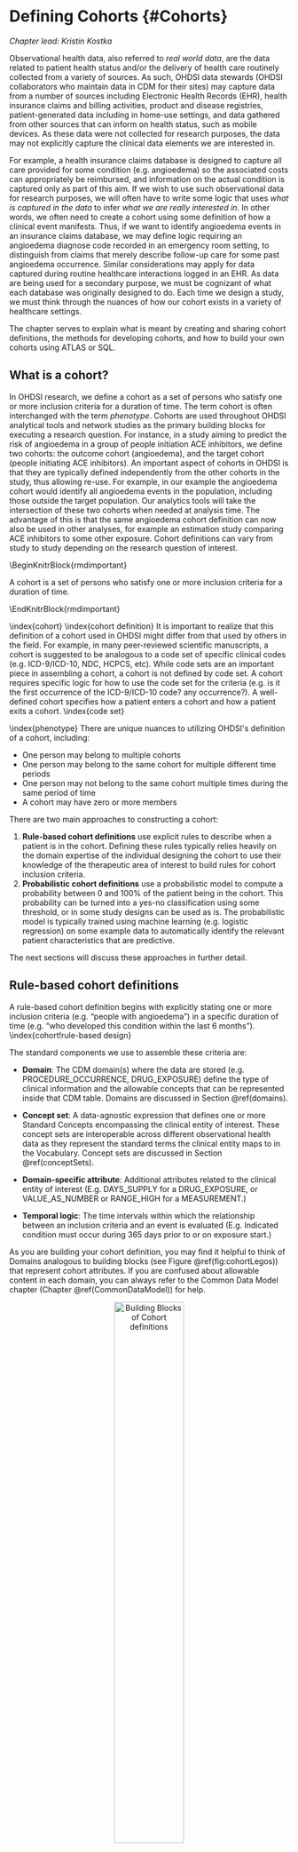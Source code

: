 # Defining Cohorts {#Cohorts}

*Chapter lead: Kristin Kostka*

Observational health data, also referred to *real world data*, are the data related to patient health status and/or the delivery of health care routinely collected from a variety of sources. As such, OHDSI data stewards (OHDSI collaborators who maintain data in CDM for their sites) may capture data from a number of sources including Electronic Health Records (EHR), health insurance claims and billing activities, product and disease registries, patient-generated data including in home-use settings, and data gathered from other sources that can inform on health status, such as mobile devices. As these data were not collected for research purposes, the data may not explicitly capture the clinical data elements we are interested in.

For example, a health insurance claims database is designed to capture all care provided for some condition (e.g. angioedema) so the associated costs can appropriately be reimbursed, and information on the actual condition is captured only as part of this aim. If we wish to use such observational data for research purposes, we will often have to write some logic that uses *what is captured in the data* to infer *what we are really interested in*. In other words, we often need to create a cohort using some definition of how a clinical event manifests. Thus, if we want to identify angioedema events in an insurance claims database, we may define logic requiring an angioedema diagnose code recorded in an emergency room setting, to distinguish from claims that merely describe follow-up care for some past angioedema occurrence. Similar considerations may apply for data captured during routine healthcare interactions logged in an EHR. As data are being used for a secondary purpose, we must be cognizant of what each database was originally designed to do. Each time we design a study, we must think through the nuances of how our cohort exists in a variety of healthcare settings.

The chapter serves to explain what is meant by creating and sharing cohort definitions, the methods for developing cohorts, and how to build your own cohorts using ATLAS or SQL.

## What is a cohort?

In OHDSI research, we define a cohort as a set of persons who satisfy one or more inclusion criteria for a duration of time. The term cohort is often interchanged with the term *phenotype*. Cohorts are used throughout OHDSI analytical tools and network studies as the primary building blocks for executing a research question. For instance, in a study aiming to predict the risk of angioedema in a group of people initiation ACE inhibitors, we define two cohorts: the outcome cohort (angioedema), and the target cohort (people initiating ACE inhibitors). An important aspect of cohorts in OHDSI is that they are typically defined independently from the other cohorts in the study, thus allowing re-use. For example, in our example the angioedema cohort would identify all angioedema events in the population, including those outside the target population. Our analytics tools will take the intersection of these two cohorts when needed at analysis time. The advantage of this is that the same angioedema cohort definition can now also be used in other analyses, for example an estimation study comparing ACE inhibitors to some other exposure. Cohort definitions can vary from study to study depending on the research question of interest.

\BeginKnitrBlock{rmdimportant}<div class="rmdimportant">A cohort is a set of persons who satisfy one or more inclusion criteria for a duration of time.
</div>\EndKnitrBlock{rmdimportant}

\index{cohort} \index{cohort definition}
It is important to realize that this definition of a cohort used in OHDSI might differ from that used by others in the field. For example, in many peer-reviewed scientific manuscripts, a cohort is suggested to be analogous to a code set of specific clinical codes (e.g. ICD-9/ICD-10, NDC, HCPCS, etc). While code sets are an important piece in assembling a cohort, a cohort is not defined by code set. A cohort requires specific logic for how to use the code set for the criteria (e.g. is it the first occurrence of the ICD-9/ICD-10 code? any occurrence?). A well-defined cohort specifies how a patient enters a cohort and how a patient exits a cohort.
\index{code set}

\index{phenotype}
There are unique nuances to utilizing OHDSI's definition of a cohort, including:

- One person may belong to multiple cohorts
- One person may belong to the same cohort for multiple different time periods
- One person may not belong to the same cohort multiple times during the same period of time
- A cohort may have zero or more members

There are two main approaches to constructing a cohort:

1. **Rule-based cohort definitions** use explicit rules to describe when a patient is in the cohort. Defining these rules typically relies heavily on the domain expertise of the individual designing the cohort to use their knowledge of the therapeutic area of interest to build rules for cohort inclusion criteria.
2. **Probabilistic cohort definitions** use a probabilistic model to compute a probability between 0 and 100% of the patient being in the cohort. This probability can be turned into a yes-no classification using some threshold, or in some study designs can be used as is. The probabilistic model is typically trained using machine learning (e.g. logistic regression) on some example data to automatically identify the relevant patient characteristics that are predictive.

The next sections will discuss these approaches in further detail.

## Rule-based cohort definitions

A rule-based cohort definition begins with explicitly stating one or more inclusion criteria (e.g. “people with angioedema”) in a specific duration of time (e.g. “who developed this condition within the last 6 months”). \index{cohort!rule-based design}

The standard components we use to assemble these criteria are:

- **Domain**: The CDM domain(s) where the data are stored (e.g. PROCEDURE_OCCURRENCE, DRUG_EXPOSURE) define the type of clinical information and the allowable concepts that can be represented inside that CDM table. Domains are discussed in Section \@ref(domains).

- **Concept set**: A data-agnostic expression that defines one or more Standard Concepts encompassing the clinical entity of interest. These concept sets are interoperable across different observational health data as they represent the standard terms the clinical entity maps to in the Vocabulary. Concept sets are discussed in Section \@ref(conceptSets).

- **Domain-specific attribute**: Additional attributes related to the clinical entity of interest (E.g. DAYS_SUPPLY for a DRUG_EXPOSURE, or VALUE_AS_NUMBER or RANGE_HIGH for a MEASUREMENT.)

- **Temporal logic**:  The time intervals within which the relationship between an inclusion criteria and an event is evaluated (E.g. Indicated condition must occur during 365 days prior to or on exposure start.)

As you are building your cohort definition, you may find it helpful to think of Domains analogous to building blocks (see Figure \@ref(fig:cohortLegos)) that represent cohort attributes. If you are confused about allowable content in each domain, you can always refer to the Common Data Model chapter (Chapter \@ref(CommonDataModel)) for help.

<div class="figure" style="text-align: center">
<img src="images/Cohorts/cohort-legos.png" alt="Building Blocks of Cohort definitions" width="50%" />
<p class="caption">(\#fig:cohortLegos)Building Blocks of Cohort definitions</p>
</div>

When creating a cohort definition, you need to ask yourself the following questions:

- *What initial event defines the time of cohort entry?*
- *What inclusion criteria are applied to the initial events?*
- *What defines the time of cohort exit?*

*Cohort entry event:* The cohort entry event (initial event) defines the time when people enter the cohort, called the **cohort index date**. A cohort entry event can be any event recorded in the CDM such as drug exposures, conditions, procedures, measurements and visits. Initial events are defined by the CDM domain where the data are stored (e.g. PROCEDURE_OCCURRENCE, DRUG_EXPOSURE, etc), the concept sets built to identify the clinical activity (e.g. SNOMED codes for conditions, RxNorm codes for drugs) as well as any other specific attributes (e.g. age at occurrence, first diagnosis/procedure/etc, specifying start and end date, specifying visit type or criteria, days supply, etc). The set of people having an entry event is referred to as the *inital event cohort*.  \index{cohort!entry event}

*Inclusion criteria:* Inclusion criteria are applied to the initial event cohort to further restrict the set of people. Each inclusion criterion is defined by the CDM domain(s) where the data are stored, concept set(s) representing the clinical activity, domain-specific attributes (e.g. days supply, visit type, etc), and the temporal logic relative to the cohort index date. Each inclusion criterion can be evaluated to determine the impact of the criteria on the attrition of persons from the initial event cohort. The *qualifying cohort* is defined as all people in the initial event cohort that satisfy all inclusion criteria. \index{cohort!inclusion criteria}

*Cohort exit criteria:* The cohort exit event signifies when a person no longer qualifies for cohort membership. Cohort exit can be defined in multiple ways such as the end of the observation period, a fixed time interval relative to the initial entry event, the last event in a sequence of related observations (e.g. persistent drug exposure) or through other censoring of observation period. Cohort exit strategy will impact whether a person can belong to the cohort multiple times during different time intervals.\index{cohort!exit criteria}

\BeginKnitrBlock{rmdimportant}<div class="rmdimportant">In the OHDSI tools there is no distinction between inclusion and exclusion criteria. All criteria are formulated as inclusion criteria. For example, the exclusion criterium "Exclude people with prior hypertension" can be formulated as the inclusion criterium "Include people with 0 occurrences of prior hypertension".
</div>\EndKnitrBlock{rmdimportant}

## Concept sets {#conceptSets}

TODO: add section on concept sets

## Probabilistic cohort definitions

Rule-based cohort definitions are a popular method for assembling cohort definitions. However, assembling necessary expert consensus to create a study cohort can be prohibitively time consuming. Probabilistic cohort design is an alternative, machine-driven method to expedite the selection of cohort attributes. In this approach, supervised machine learning allows a phenotyping algorithm to learn from a set of labeled examples (cases) of what attributes contribute to cohort membership. This algorithm can then be used to better ascertain the defining characteristics of a phenotype and what trade-offs occur in overall study accuracy when choosing to modify phenotype criteria. \index{cohort!probabilistic design}

An example of applying this approach on data in the CDM is the APHRODITE (Automated PHenotype Routine for Observational Definition, Identification, Training and Evaluation) R-package[^aphroditeUrl] . This package provides a cohort building framework that combines the ability of learning from imperfectly labeled data [@Banda2017APHRODITE]. \index{APHRODITE}

[^aphroditeUrl]: https://github.com/OHDSI/Aphrodite

## Cohort definition validity

When you are building a cohort, you should consider which of these is more important to you: *finding all the eligible patients?* versus *Getting only the ones you are confident about?*

Your strategy to construct your cohort will depend on your the clinical stringency of how your expert consensus defines the disease. This is to say, the right cohort design will depend on the question you’re trying to answer. You may opt to build a cohort definition that uses everything you can get, uses the lowest common denominator so you can share it across OHDSI sites or is a compromise of the two. It is ultimately at the researcher’s discretion what threshold of stringency is necessary to adequately study the cohort of interest.

As mentioned at the beginning of the chapter, a cohort definition is an attempt to infer something we would like to observe from the data that is recorded. This begs the question how well we succeeded in that attempt. In general, the validation of a rule-based cohort definition or probabilistic algorithm can be thought of as a test of the proposed cohort compared to some form of “gold standard” reference (e.g. manual chart review of cases). This is discussed in detail in Chapter \@ref(ClinicalValidity) ("Clinical Validity").

### OHDSI Gold Standard Phenotype Library

To assist the community in the inventory and overall evaluation of existing cohort definitions and algorithms, the OHDSI Gold Standard Phenotype Library (GSPL) Workgroup was formed. The purpose of the GSPL workgroup is to develop a community-backed phenotype library from rules-based and probabilistic methods. The GSPL enable members of the OHDSI community to find, evaluate, and utilize community-validated cohort definitions for research and other activities. These “gold standard” definitions will reside in a library, the entries of which are held to specific standards of design and evaluation. For additional information related to the GSPL, consult the OHDSI workgroup page [^gsplUrl]. Research within this workgroup includes APHRODITE [@Banda2017APHRODITE] and the PheValuator tool [@Swerdel2019phevaluator] , discussed in the prior section, as well as work done to share the Electronic Medical Records and Genomics [eMERGE](https://emerge.mc.vanderbilt.edu/) [Phenotype Library](https://phekb.org/phenotypes) across the OHDSI network [@Hripcsak2019eMERGE]. If phenotype curation is your interest, consider contributing to this workgroup. \index{phenotype library}

[^gsplUrl]: https://www.ohdsi.org/web/wiki/doku.php?id=projects:workgroups:gold-library-wg

## Defining a cohort for hypertension

We begin to practice our cohort skills by putting together a cohort definition using a rule-based approach. In this example, we want to find *patients who initiate ACE inhibitors monotherapy as first-line treatments for hypertension*

With this context in mind, we are now going to build our cohort. As we go through this exercise, we will approach building our cohort similar to standard attrition chart. Figure \@ref(fig:CohortPractice) shows the logical framework for how we want to build this cohort.

<div class="figure" style="text-align: center">
<img src="images/Cohorts/CohortPractice.png" alt="Logical Diagram of Intended Cohort" width="100%" />
<p class="caption">(\#fig:CohortPractice)Logical Diagram of Intended Cohort</p>
</div>

You can build a cohort in the user interface of ATLAS or you can write a query directly against your CDM. We will briefly discuss both in this chapter.

## Implementing a cohort using ATLAS

To begin in ATLAS, click on the ![](images/Cohorts/cohortdefinition.png) module. When the module loads, click on "New cohort". The next screen you will see will be an empty cohort definition. Figure \@ref(fig:ATLASdefineacohort) shows what you will see on your screen.

<div class="figure" style="text-align: center">
<img src="images/Cohorts/ATLAS-defineacohort.png" alt="New Cohort Definition" width="100%" />
<p class="caption">(\#fig:ATLASdefineacohort)New Cohort Definition</p>
</div>

Before you do anything else, you are encouraged to change the name of the cohort from "New Cohort Definition" to your own unique name for this cohort. You may opt for a name like "New users of ACE inhibitors as first-line monotherapy for hypertension".

\BeginKnitrBlock{rmdimportant}<div class="rmdimportant">ATLAS will not allow two cohorts to have the same exact names. ATLAS will give you a pop-up error message if you choose a name already used by another ATLAS cohort.</div>\EndKnitrBlock{rmdimportant}

Once you have chosen a name, you can save the cohort by clicking ![](images/Cohorts/save.png). Now we can proceed with defining the initial cohort event. You will click "Add initial event". You now have to pick which domain you are building a criteria around. You may ask yourself, "how do I know which domain is the initial cohort event?" Let's figure that out.

<div class="figure" style="text-align: center">
<img src="images/Cohorts/ATLAS-initialevent.png" alt="Adding an Initial Event" width="100%" />
<p class="caption">(\#fig:ATLASinitialevent)Adding an Initial Event</p>
</div>

As we see in Figure \@ref(fig:ATLASinitialevent), ATLAS provides descriptions below each criteria to help you. If we were building a CONDITION_OCCURRENCE based criteria, our question would be looking for patients with a specific diagnosis. If we were building a DRUG_EXPOSURE based criteria, our question would be looking for patients with a specific drug or drug class. Since we want to find patients who initiate ACE inhibitors monotherapy as first-line treatments for hypertension, we want to choose a DRUG_EXPOSURE criteria. You may say, "but we also care about hypertension as a diagnosis". You are correct. Hypertension is another criterion we will build. However, the cohort start date is defined by the initiation of the ACE inhibitor treatment, which is therefore the initial event. The diagnosis of hypertension is what we call an *additional qualifying criteria*. We will return to this once we build this criteria. We will click "Add Drug Exposure".

The screen will update with your selected criteria but you are not done yet. As we see in Figure \@ref(fig:ATLASdrugexposure), ATLAS does not know what drug we are looking for. We need to tell ATLAS which concept set is associated to ACE inhibitors.

<div class="figure" style="text-align: center">
<img src="images/Cohorts/ATLAS-drugexposure.png" alt="Defining a Drug Exposure" width="100%" />
<p class="caption">(\#fig:ATLASdrugexposure)Defining a Drug Exposure</p>
</div>

You will need to click ![](images/Cohorts/downarrow.png) to open the dialogue box that will allow you to retrieve a concept set to define ACE Inhibitors.

#### Scenario 1: You have not built a concept set {-} 

If you have not assembled your concept sets to apply to your criteria, you will need to do so before you move forward. You may build a concept set within the cohort definition by navigating to the "Concept set" tab and clicking "New Concept Set". You will need to rename the concept set from "Unnamed Concept Set" to a name of your choosing. From there you can use the ![](images/Cohorts/search-2.png) module to look for clinical concepts that represent ACE inhibitors (Figure \@ref(fig:aceinhibitors)).

<div class="figure" style="text-align: center">
<img src="images/Cohorts/aceinhibitors.png" alt="Searching the Vocabulary - ACE Inhibitors" width="100%" />
<p class="caption">(\#fig:aceinhibitors)Searching the Vocabulary - ACE Inhibitors</p>
</div>

When you have found terms that you would like to use to define this drug exposure, you can select the concept by clicking on ![](images/Cohorts/shoppingcart.png). You can return to your cohort definition by using the breadcrumbs at the top of right of the navigation window and clicking ![](images/Cohorts/save.png). You can refer back to Chapter \@ref(StandardizedVocabularies) (Standardized Vocabularies) on how to navigate the vocabularies to find clinical concepts of interest.

#### Scenario 2: You have already built a concept set{-}

If you have already created a concept set and saved it in ATLAS, you can click to "Import Concept Set". A dialogue box will open that will be prompt you to find your concept in the concept set repository of your ATLAS (Figure \@ref(fig:ATLASfindyourconcept)).

<div class="figure" style="text-align: center">
<img src="images/Cohorts/ATLAS-findingyourconcept.png" alt="Importing a Concept Set from ATLAS Repository" width="100%" />
<p class="caption">(\#fig:ATLASfindyourconcept)Importing a Concept Set from ATLAS Repository</p>
</div>

In the example in Figure \@ref(fig:ATLASfindyourconcept), the user is retrieving concept sets stored in ATLAS. The user typed in the name given to this concept set "ace inhibitors" in the right hand search. This shortened the concept set list to only concepts with matching names. From there, the user can click on the row of the concept set to select it. (Note: the dialogue box will disappear once you have selected a concept set.)  You will know this action is successful when the Any Drug box is updated with the name of the concept set you selected.

Now that you've attached a concept set, you are not done **yet**. Your question is looking for new users or the first time in someone's history they are exposed to ACE inhibitors. This translate to the *first exposure* of ACE inhibitors in the patient's record. To specify this, you need to click "+Add attribute". You will want to select the "Add first exposure criteria". Notice, you could specify other attributes of a criteria you build. You could specify an attribute of age at occurrence, the date of occurrence, gender or other attributes related to the drug. Criteria available for selection will look different for each domain.

From there, the window will automatically close. Once selected, this additional attribute will show up in the same box as the initial criteria (Figure \@ref(fig:atlasfirsttimeever)).

<div class="figure" style="text-align: center">
<img src="images/Cohorts/ATLAS-firsttimeever.png" alt="Drug Exposure at First Time in the Person's History" width="90%" />
<p class="caption">(\#fig:atlasfirsttimeever)Drug Exposure at First Time in the Person's History</p>
</div>

\BeginKnitrBlock{rmdimportant}<div class="rmdimportant">The current design of ATLAS may confuse some. Despite its apperance, the ![](images/Cohorts/redX.png) is not intended to mean "No". It is an actionable feature to allow the user to delete the criteria. If you click ![](images/Cohorts/redX.png), this criteria will go away. Thus, you need to leave the criteria with the ![](images/Cohorts/redX.png) to keep the criteria active.
</div>\EndKnitrBlock{rmdimportant}

Now you have built an initial qualifying event. To ensure you are capturing the first observed drug exposure, you will want to add a look-back window to know that you are looking at enough of the patient's history to know what comes first. It is possible that a patient with a short observation period may have received an exposure elsewhere that we do not see. We cannot control this but we can mandate a minimum amount of time the patient must be in the data prior to the index date You can do this by adjusting the continuous observation drop downs. You could also click the box and type in a value to these windows. We will require 365 days of of continuous observation prior to the initial event. You will update your observation period to: *with continuous observation of 365 days before*, as shown in Figure \@ref(fig:initialEventAce). This look-back window is the discretion of your study team. You may choose differently in other cohorts. This creates, as best as we are able, a minimum period of time we see the patient to ensure we are capturing the first record. This criteria is about prior history and does not involve time after the index event. Therefore, we require 0 days after the index event. Our qualifying event is the first-ever use of ACE inhibitors. Thus, we limit initial events to the "earliest event" per person.


<div class="figure" style="text-align: center">
<img src="images/Cohorts/initialEventAce.png" alt="Setting the required continuous observation before the index date." width="100%" />
<p class="caption">(\#fig:initialEventAce)Setting the required continuous observation before the index date.</p>
</div>

To further explain how this logic comes together, you can think about assembling patient timelines.

<div class="figure" style="text-align: center">
<img src="images/Cohorts/EarliestEventExplained.png" alt="Explaining patient eligibility by criteria applied" width="100%" />
<p class="caption">(\#fig:EarliestEventExplained)Explaining patient eligibility by criteria applied</p>
</div>

In Figure \@ref(fig:EarliestEventExplained), each line represents a single patient that may be eligible to join the cohort. The filled in stars represent a time the patient fulfills the specified criteria. As additional criteria is applied, you may see some stars are a lighter shade. This means that these patients have other records that satisfy the criteria but there is another record that proceeds that. By the time we get to the last criteria, we are looking at the cumulative view of patients who have ACE inhibitors for the first time and have 365 days prior to the first time occurrence. Logically, limiting to the initial event is redundant though it is helpful to maintain our explicit logic in every selection we make. When you are building your own cohorts, you may opt to engage the Researchers section of the [OHDSI Forum](http://forums.ohdsi.org) to get a second opinion on how to construct your cohort logic.

Once we have specified a cohort entry event, you could proceed to one of two places to add your additional qualifying events: "Restrict initial events" and "New inclusion criteria". The fundamental difference between these two options is what interim information you want ATLAS to serve back to you. If you add additional qualifying criteria into the Cohort Entry Event box by selecting "Restrict initial events", when you choose to generate a count in ATLAS, you will only get back the number of people who meet ALL of these criteria. If you opt to add criteria into the "New inclusion criteria", you will get an attrition chart to show you how many patients are lost by applying additional inclusion criteria. It is highly encouraged to utilize the Inclusion Criteria section so you can understand the impact of each rule on the overall success of the cohort definition. You may find a certain inclusion criteria severely limits the number of people who end up in the cohort. You may choose to relax this criterion to get a larger cohort. This will ultimately be at the discretion of the expert consensus assembling this cohort.

You will now want to click "New inclusion criteria" to add a subsequent piece of logic about membership to this cohort. The functionality in this section is identical to the way we discussed building cohort criteria above. You may specific the criteria and add specific attributes. Our first additional criteria is to subset the cohort to only patients: *With at least 1 occurrence of hypertension disorder between 365 and 0 days after index date (first initiation of an ACE inhibitor)*. You will click "New inclusion criteria" to add a new criteria. You should name your criteria and, if desired, put a little description of what you are looking for. This is for your own purposes to recall what you build -- it will not impact the integrity of the cohort you are defining.

Once you have annotated this new criteria, you will click on the "+Add criteria to group" button to build your actual criteria for this rule. This button functions similar to the "Add Initial Event" except we are no longer specifying an initial event. We could add multiple criteria to this -- which is why it specifies "add criteria to group". An example would be if you have multiple ways of finding a disease (e.g. logic for a CONDITION_OCCURRENCE, logic using a DRUG_EXPOSURE as a proxy for this condition, logic for using a MEASUREMENT as a proxy for this condition). These would be separate domains and require different criteria but can be grouped into one criteria looking for this condition. In this case, we want to find a diagnosis of hypertension so we "Add condition occurrence".  We will follow similar steps as we did with the initial event by attaching a concept set to this record. We also want to specify the event starts between 365 days before and 0 days after the index date (the occurrence of the first ACE inhibitor use). Now check your logic against Figure \@ref(fig:ATLASIC1).

<div class="figure" style="text-align: center">
<img src="images/Cohorts/ATLAS-IC1.png" alt="Additional Inclusion criteria 1" width="100%" />
<p class="caption">(\#fig:ATLASIC1)Additional Inclusion criteria 1</p>
</div>

You will then want to add another criterion to look for patients: *with exactly 0 occurrences of hypertension drugs ALL days before and 1 day before index start date (no exposure to HT drugs before an ACE inhibitor)*. This process begins as we did before by clicking  the "New inclusion criteria" button, adding your annotations to this criterion and then clicking "+Add criteria to group". This is a DRUG_EXPOSURE so you will click "Add Drug Exposure", attach a concept set for hypertensive drugs, and will specify ALL days before and 0 days after the index date. Make sure to confirm you have *exactly 0* occurrence selected. Now check your logic against Figure \@ref(fig:ATLASIC2).

<div class="figure" style="text-align: center">
<img src="images/Cohorts/ATLAS-IC2.png" alt="Additional Inclusion Criteria 2" width="100%" />
<p class="caption">(\#fig:ATLASIC2)Additional Inclusion Criteria 2</p>
</div>

You may be confused why "having no occurrences" is coded as "exactly 0 occurrences." This is a nuance of how ATLAS consumes knowledge. ATLAS only consumes inclusion criteria. You must use logical operators to indicate when you want the absence of a specific attribute such as: "Exactly 0." Over time you will become more familiar with the logical operators available in ATLAS criteria.

Lastly, you will want to add your another criterion to look for patients: *with exactly 1 occurrence of hypertension drugs between 0 days before and 7 days after index start date AND can only start one HT drug (an ACE inhibitor)* . This process begins as we did before by clicking  the "New inclusion criteria" button, adding your annotations to this criterion and then clicking "+Add criteria to group". This is a DRUG_EXPOSURE so you will click "Add Drug Exposure", attach a concept set for hypertensive drugs, and will specify 0 days before and 7 days after the index date. Now check your logic against Figure \@ref(fig:ATLASIC3).

<div class="figure" style="text-align: center">
<img src="images/Cohorts/ATLAS-IC3.png" alt="Additional Inclusion Criteria 3" width="100%" />
<p class="caption">(\#fig:ATLASIC3)Additional Inclusion Criteria 3</p>
</div>

You have now added all of your qualifying inclusion criteria. You must now specify your cohort exit criteria. You will ask yourself, "when are people no longer eligible to be included in this cohort?" In this cohort, we are following new-users of a drug exposure. We want to look at continuous observation period as it relates to the drug exposure. As such, the exit criterion is specified to follow for the entirety of the continuous drug exposure. If there is a subsequent break in the drug exposure, the patient will exit the cohort at this time. We do this as we cannot determine what happened to the person during the break in the drug exposure. We can also set a criteria on the persistence window to specify an allowable gap between drug exposures. In this case, our experts leading this study concluded that a maximum of 30 days between exposure records is allowable when inferring the era of persistence exposure.

**Why are gaps allowed?** In some data sets, we see only portions of clinical interactions. Drug exposures, in particular, may represent a dispense of a prescription that can cover a certain period of time. Thus, we allow a certain amount of time between drug exposures as we know the patient may logically still have access to the initial drug exposure because the unit of dispense exceeded one day.

We can configure this by selecting the Event will persist "end of a continuous drug exposure". We then will add our persistence window to "allow for a maximum of 30 days" and append the concept set for "ACE inhibitors". Now check your logic against Figure \@ref(fig:ATLAScohortexit).

<div class="figure" style="text-align: center">
<img src="images/Cohorts/cohort-exit.png" alt="Cohort Exit Criteria" width="100%" />
<p class="caption">(\#fig:ATLAScohortexit)Cohort Exit Criteria</p>
</div>

In the case of this cohort, there are no other censoring events. However, you may build other cohorts where you need to specify this criteria. You would proceed similarly to the way we have added other attributes to this cohort definition. You have now successfully finished creating your cohort. Make sure to hit the ![](images/Cohorts/save.png) button. Congratulations! Building a cohort is the most important building block of answering a question in the OHDSI tools. You can now use the "Export" tab to share your cohort definition to other collaborators in the form of SQL code or JSON files to load into ATLAS.

## Implementing the cohort using SQL

Here we describe how to create the same cohort, but using SQL and R. As discussed in Chapter \@ref(SqlAndR), OHDSI provides two R packages, called SqlRender and DatabaseConnector, which together allow writing SQL code that can be automatically translated and executed against a wide variety of database platforms.

For clarity, we will split the SQL into several chunks, each chunk generating a temp table that is used in the next. This is likely not the most computationally efficient way to do it, but it is easier to read than a single very long statement.

### Connecting to the database

We first need to tell R how to connect to the server. We use the [DatabaseConnector](https://ohdsi.github.io/DatabaseConnector/) package, which provides a function called `createConnectionDetails`. Type `?createConnectionDetails` for the specific settings required for the various database management systems (DBMS). For example, one might connect to a PostgreSQL database using this code:


```r
library(CohortMethod)
connDetails <- createConnectionDetails(dbms = "postgresql",
                                       server = "localhost/ohdsi",
                                       user = "joe",
                                       password = "supersecret")

cdmDbSchema <- "my_cdm_data"
cohortDbSchema <- "scratch"
cohortTable <- "my_cohorts"
```

The last three lines define the `cdmDbSchema`, `cohortDbSchema`, and `cohortTable` variables. We will use these later to tell R where the data in CDM format live, and where the cohorts of interest have to be created. Note that for Microsoft SQL Server, database schemas need to specify both the database and the schema, so for example `cdmDbSchema <- "my_cdm_data.dbo"`.

### Specifying the concepts

For readability we will define the concept IDs we need in R, and pass them to the SQL:


```r
aceI <- c(1308216, 1310756, 1331235, 1334456, 1335471, 1340128, 1341927,
          1342439, 1363749, 1373225)

hypertension <- 316866

allHtDrugs <- c(904542, 907013, 932745, 942350, 956874, 970250, 974166,
                  978555, 991382, 1305447, 1307046, 1307863, 1308216,
                  1308842, 1309068, 1309799, 1310756, 1313200, 1314002,
                  1314577, 1317640, 1317967, 1318137, 1318853, 1319880,
                  1319998, 1322081, 1326012, 1327978, 1328165, 1331235,
                  1332418, 1334456, 1335471, 1338005, 1340128, 1341238,
                  1341927, 1342439, 1344965, 1345858, 1346686, 1346823,
                  1347384, 1350489, 1351557, 1353766, 1353776, 1363053,
                  1363749, 1367500, 1373225, 1373928, 1386957, 1395058,
                  1398937, 40226742, 40235485)
```

### Finding first use

We will first find first use of ACE inhibitors for each patient:


```r
conn <- connect(connectionDetails)

sql <- "SELECT person_id AS subject_id,
  MIN(drug_exposure_start_date) AS cohort_start_date
INTO #first_use
FROM @cdm_db_schema.drug_exposure
INNER JOIN @cdm_db_schema.concept_ancestor
  ON descendant_concept_id = drug_concept_id
WHERE ancestor_concept_id IN (@ace_i)
GROUP BY person_id;"

renderTranslateExecuteSql(conn, 
                          sql, 
                          cdm_db_schema = cdmDbSchema, 
                          ace_i = aceI)
```

Note that we join the DRUG_EXPOSURE table to the CONCEPT_ANCESTOR table to find all drugs that contain an ACE inhibitor.

### Require 365 days of prior observation

Next, we require 365 of continuous prior observation by joining to the OBSERVATION_PERIOD table:


```r
sql <- "SELECT subject_id,
  cohort_start_date
INTO #has_prior_obs
FROM #first_use
INNER JOIN @cdm_db_schema.observation_period
  ON subject_id = person_id
    AND observation_period_start_date <= cohort_start_date
    AND observation_period_end_date >= cohort_start_date
WHERE DATEADD(DAY, 365, observation_period_start_date) < cohort_start_date;"

renderTranslateExecuteSql(conn, sql, cdm_db_schema = cdmDbSchema)
```

### Require prior hypertension

We require a hypertension diagnosis in the 365 days prior:


```r
sql <- "SELECT DISTINCT subject_id,
  cohort_start_date
INTO #has_ht
FROM #has_prior_obs
INNER JOIN @cdm_db_schema.condition_occurrence
  ON subject_id = person_id
    AND condition_start_date <= cohort_start_date
    AND condition_start_date >= DATEADD(DAY, -365, cohort_start_date)
INNER JOIN @cdm_db_schema.concept_ancestor
  ON descendant_concept_id = condition_concept_id
WHERE ancestor_concept_id = @hypertension;"

renderTranslateExecuteSql(conn, 
                          sql, 
                          cdm_db_schema = cdmDbSchema, 
                          hypertension = hypertension)
```

Note that we `SELECT DISTINCT`, because else if a person has multiple hypertension diagnoses in their past, we would create duplicate cohort entries.

### No prior treatment

We require no prior exposure to any hypertension treatment:


```r
sql <- "SELECT subject_id,
  cohort_start_date
INTO #no_prior_ht_drugs
FROM #has_ht
LEFT JOIN (
  SELECT *
  FROM @cdm_db_schema.drug_exposure
  INNER JOIN @cdm_db_schema.concept_ancestor
    ON descendant_concept_id = drug_concept_id
  WHERE ancestor_concept_id IN (@all_ht_drugs)
) ht_drugs
  ON subject_id = person_id
    AND drug_exposure_start_date < cohort_start_date
WHERE person_id IS NULL;"

renderTranslateExecuteSql(conn, 
                          sql, 
                          cdm_db_schema = cdmDbSchema, 
                          all_ht_drugs = allHtDrugs)
```

Note that we use a left join, and only allow rows where the person_id, which comes from the DRUG_EXPOSURE table is NULL, meaning no matching record was found.

### Monotherapy

We require there to be only one exposure to hypertension treatment in the first seven days of the cohort entry:


```r
sql <- "SELECT subject_id,
  cohort_start_date
INTO #monotherapy
FROM #no_prior_ht_drugs
INNER JOIN @cdm_db_schema.drug_exposure
  ON subject_id = person_id
    AND drug_exposure_start_date >= cohort_start_date
    AND drug_exposure_start_date <= DATEADD(DAY, 7, cohort_start_date)
INNER JOIN @cdm_db_schema.concept_ancestor
  ON descendant_concept_id = drug_concept_id
WHERE ancestor_concept_id IN (@all_ht_drugs)
GROUP BY subject_id,
  cohort_start_date
HAVING COUNT(*) = 1;"

renderTranslateExecuteSql(conn, 
                          sql, 
                          cdm_db_schema = cdmDbSchema, 
                          all_ht_drugs = allHtDrugs)
```

### Cohort exit

We have now fully specified our cohort except the cohort end date. The cohort is defined to end when the exposure stops, allowing for a maximum 30-day gap between subsequent exposures. This means we need to not only consider the first drug exposure, but also subsequent drug exposures to ACE inhibitors. The SQL for combining subsequent exposures into eras can be highly complex. Luckily, standard code has been defined that can efficiently create eras. (This code was written by Chris Knoll, and is often referred to within OHDSI as 'the magic'). We first create a temp table containing all exposures we wish to merge:


```r
sql <- "
  SELECT person_id,
    CAST(1 AS INT) AS concept_id,
    drug_exposure_start_date AS exposure_start_date,
    drug_exposure_end_date AS exposure_end_date
  INTO #exposure
  FROM @cdm_db_schema.drug_exposure
  INNER JOIN @cdm_db_schema.concept_ancestor
    ON descendant_concept_id = drug_concept_id
  WHERE ancestor_concept_id IN (@ace_i);"
renderTranslateExecuteSql(conn,
                          sql, 
                          cdm_db_schema = cdmDbSchema, 
                          ace_i = aceI)
```

We then run the standard code for merging sequential exposures:


```r
sql <- "
SELECT ends.person_id AS subject_id,
	ends.concept_id AS cohort_definition_id,
  MIN(exposure_start_date) AS cohort_start_date,
  ends.era_end_date AS cohort_end_date
INTO #exposure_era
FROM (
  SELECT exposure.person_id,
    exposure.concept_id,
    exposure.exposure_start_date,
    MIN(events.end_date) AS era_end_date
  FROM #exposure exposure
  JOIN (
--cteEndDates
    SELECT person_id,
      concept_id,
      DATEADD(DAY, - 1 * @max_gap, event_date) AS end_date
    FROM (
      SELECT person_id,
        concept_id,
        event_date,
        event_type,
        MAX(start_ordinal) OVER (
          PARTITION BY person_id ,concept_id ORDER BY event_date,
              event_type ROWS UNBOUNDED PRECEDING
          ) AS start_ordinal,
        ROW_NUMBER() OVER (
          PARTITION BY person_id, concept_id ORDER BY event_date,
            event_type
          ) AS overall_ord
      FROM (
-- select the start dates, assigning a row number to each
        SELECT person_id,
          concept_id,
          exposure_start_date AS event_date,
          0 AS event_type,
          ROW_NUMBER() OVER (
            PARTITION BY person_id, concept_id ORDER BY exposure_start_date
            ) AS start_ordinal
        FROM #exposure exposure

        UNION ALL
-- add the end dates with NULL as the row number, padding the end dates by
-- @max_gap to allow a grace period for overlapping ranges.

        SELECT person_id,
          concept_id,
          DATEADD(day, @max_gap, exposure_end_date),
          1 AS event_type,
          NULL
        FROM #exposure exposure
        ) rawdata
    ) events
  WHERE 2 * events.start_ordinal - events.overall_ord = 0
  ) events
  ON exposure.person_id = events.person_id
      AND exposure.concept_id = events.concept_id
      AND events.end_date >= exposure.exposure_end_date
  GROUP BY exposure.person_id,
      exposure.concept_id,
      exposure.exposure_start_date
  ) ends
GROUP BY ends.person_id,
  concept_id,
  ends.era_end_date;"

renderTranslateExecuteSql(conn,
                          sql, 
                          cdm_db_schema = cdmDbSchema,
                          max_gap = 30)
```

This code merges all subsequent exposures, allowing for a gap between exposures as defined by the `max_gap` argument. The resulting drug exposure eras are written to a temp table called `#exposure_era`.

Next, we simply join these ACE inhibitor exposure eras to our original cohort to use the era end dates as our cohort end dates:


```r
sql <- "SELECT ee.subject_id,
  CAST(1 AS INT) AS cohort_definition_id,
  ee.cohort_start_date,
  ee.cohort_end_date
INTO @cohort_db_schema.@cohort_table
FROM #monotherapy mt
INNER JOIN #exposure_era ee
  ON mt.subject_id = ee.subject_id
    AND mt.cohort_start_date = ee.cohort_start_date;"

renderTranslateExecuteSql(conn, 
                          sql, 
                          cohort_db_schema = cohortDbSchema, 
                          cohort_table = cohortTable)
```

Here we store the final cohort in schema and table we defined earlier. We assign it a cohort definition ID of 1, to distinguish it from other cohorts we may wish to store in the same table.

### Cleanup

Finally, it is always recommend to clean up any temp tables that were created, and disconnect from the database server:


```r
sql <- "TRUNCATE TABLE #first_use;
DROP TABLE #first_use;

TRUNCATE TABLE #has_prior_obs;
DROP TABLE #has_prior_obs;

TRUNCATE TABLE #has_ht;
DROP TABLE #has_ht;

TRUNCATE TABLE #no_prior_ht_drugs;
DROP TABLE #no_prior_ht_drugs;

TRUNCATE TABLE #monotherapy;
DROP TABLE #monotherapy;

TRUNCATE TABLE #exposure;
DROP TABLE #exposure;

TRUNCATE TABLE #exposure_era;
DROP TABLE #exposure_era;"

renderTranslateExecuteSql(conn, sql)

disconnect(conn)
```


## Summary

\BeginKnitrBlock{rmdsummary}<div class="rmdsummary">- A cohort is set of persons who satisfy one or more inclusion criteria for a duration of time.

- A cohort definition is the description of logic used for identifying a particular cohort.

- Cohorts are used (and re-used) throughout the OHDSI analytics tools to define for example the exposures and outcomes of interest.

- There are two major approaches to building a cohort: rule-based and probabilistic.

- Rule-based cohort definitions can be created in ATLAS, or using SQL
</div>\EndKnitrBlock{rmdsummary}

## Exercises

#### Prerequisites {-}

For the first exercise, access to an ATLAS instance is required. You can use the instance at [http://atlas-demo.ohdsi.org](http://atlas-demo.ohdsi.org), or any other instance you have acces to. 

\BeginKnitrBlock{exercise}<div class="exercise"><span class="exercise" id="exr:exerciseCohortsAtlas"><strong>(\#exr:exerciseCohortsAtlas) </strong></span>Use ATLAS to create a cohort definition following these criteria:
  
- New users of diclofenac
- Ages 16 or older
- With at least 365 days of continous observation prior to exposure
- Without prior exposure to any NSAID (Non-Steroidal Anti-Inflammatory Drug)
- Without prior diagnose of cancer
- With cohort exit defined as discontinuation of exposure (allowing for a 30-day gap)
</div>\EndKnitrBlock{exercise}

#### Prerequisites {-}

For the second exercise we assume R, R-Studio and Java have been installed as described in Section \@ref(installR). Also required are the [SqlRender](https://ohdsi.github.io/SqlRender/), [DatabaseConnector](https://ohdsi.github.io/DatabaseConnector/), and [Eunomia](https://ohdsi.github.io/Eunomia/) packages, which can be installed using:


```r
install.packages(c("SqlRender", "DatabaseConnector", "devtools"))
devtools::install_github("ohdsi/Eunomia", ref = "v1.0.0")
```

The Eunomia package provides a simulated dataset in the CDM that will run inside your local R session. The connection details can be obtained using:


```r
connectionDetails <- Eunomia::getEunomiaConnectionDetails()
```

The CDM database schema is "main".

\BeginKnitrBlock{exercise}<div class="exercise"><span class="exercise" id="exr:exerciseCohortsSql"><strong>(\#exr:exerciseCohortsSql) </strong></span>Use SQL and R to create a cohort for acute myocardial infarction (AMI) in the existing COHORT table, following these criteria:
  
- An occurrence of a myocardial infarction diagnose (concept 4329847 "Myocardial infarction" and all of its descendants, excluding concept 314666 "Old myocardial infarction" and any of its descendants).
- During an inpatient or ER visit (concepts 9201, 9203, and 262 for "Inpatient visit", "Emergency Room Visit", and "Emergency Room and Inpatient Visit", respectively).
</div>\EndKnitrBlock{exercise}

Suggested answers can be found in Appendix \@ref(Cohortsanswers).
